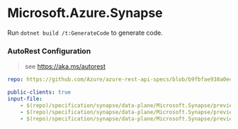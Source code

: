 # Microsoft.Azure.Synapse

Run `dotnet build /t:GenerateCode` to generate code.

### AutoRest Configuration
> see https://aka.ms/autorest

```yaml
repo: https://github.com/Azure/azure-rest-api-specs/blob/b9fbfae938a0ec0e8a696b450a917b47bea1f2e3
```

``` yaml
public-clients: true
input-file:
    - $(repo)/specification/synapse/data-plane/Microsoft.Synapse/preview/2020-08-01-preview/roleAssignments.json
    - $(repo)/specification/synapse/data-plane/Microsoft.Synapse/preview/2020-08-01-preview/roleDefinitions.json
    - $(repo)/specification/synapse/data-plane/Microsoft.Synapse/preview/2020-08-01-preview/checkAccessSynapseRbac.json
```
